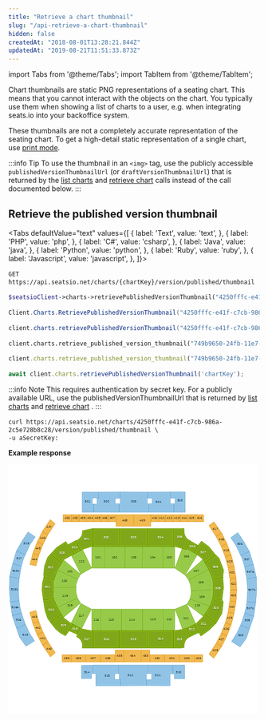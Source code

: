 ```yaml
---
title: "Retrieve a chart thumbnail"
slug: "/api-retrieve-a-chart-thumbnail"
hidden: false
createdAt: "2018-08-01T13:28:21.844Z"
updatedAt: "2019-08-21T11:51:33.873Z"
---
```


import Tabs from '@theme/Tabs';
import TabItem from '@theme/TabItem';

Chart thumbnails are static PNG representations of a seating chart. This means that you cannot interact with the objects on the chart. You typically use them when showing a list of charts to a user, e.g. when integrating seats.io into your backoffice system.

These thumbnails are not a completely accurate representation of the seating chart. To get a high-detail static representation of a single chart, use [print mode](renderer-config-mode).

:::info Tip
To use the thumbnail in an `<img>` tag, use the publicly accessible `publishedVersionThumbnailUrl` (or `draftVersionThumbnailUrl`) that is returned by the [list charts](doc:api-list-all-charts) and [retrieve chart](doc:api-retrieve-a-chart) calls instead of the call documented below.
:::



## Retrieve the published version thumbnail





<Tabs 
  defaultValue="text"
  values={[
{ label: 'Text', value: 'text', },
{ label: 'PHP', value: 'php', },
{ label: 'C#', value: 'csharp', },
{ label: 'Java', value: 'java', },
{ label: 'Python', value: 'python', },
{ label: 'Ruby', value: 'ruby', },
{ label: 'Javascript', value: 'javascript', },
]}>
<TabItem value='text'>

```text
GET https://api.seatsio.net/charts/{chartKey}/version/published/thumbnail
```

</TabItem>
<TabItem value='php'>

```php
$seatsioClient->charts->retrievePublishedVersionThumbnail("4250fffc-e41f-c7cb-986a-2c5e728b8c28");
```

</TabItem>
<TabItem value='csharp'>

```csharp
Client.Charts.RetrievePublishedVersionThumbnail("4250fffc-e41f-c7cb-986a-2c5e728b8c28");
```

</TabItem>
<TabItem value='java'>

```java
client.charts.retrievePublishedVersionThumbnail("4250fffc-e41f-c7cb-986a-2c5e728b8c28");
```

</TabItem>
<TabItem value='python'>

```python
client.charts.retrieve_published_version_thumbnail("749b9650-24fb-11e7-93ae-92361f002671")
```

</TabItem>
<TabItem value='ruby'>

```ruby
client.charts.retrieve_published_version_thumbnail("749b9650-24fb-11e7-93ae-92361f002671")

```

</TabItem>
<TabItem value='javascript'>

```javascript
await client.charts.retrievePublishedVersionThumbnail('chartKey');
```

</TabItem>
</Tabs>





:::info Note
This requires authentication by secret key. 
For a publicly available URL, use the publishedVersionThumbnailUrl that is returned by [list charts](doc:api-list-all-charts) and [retrieve chart](doc:api-retrieve-a-chart) .
:::



```curl
curl https://api.seatsio.net/charts/4250fffc-e41f-c7cb-986a-2c5e728b8c28/version/published/thumbnail \
-u aSecretKey:
```

**Example response**

![thumbnail.png](/img/readme/thumbnail.png)

